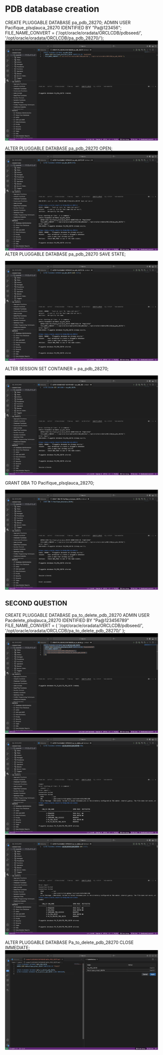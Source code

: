 # PDB database creation
CREATE PLUGGABLE DATABASE pa_pdb_28270;
  ADMIN USER Pacifique_plsqlauca_28270 IDENTIFIED BY "Pa@123456";
  FILE_NAME_CONVERT = ('/opt/oracle/oradata/ORCLCDB/pdbseed/', '/opt/oracle/oradata/ORCLCDB/pa_pdb_28270/');
![](https://github.com/i-paccy/new-plsql/blob/main/Screenshot%202025-10-07%20at%2020.46.48.png?raw=true)

ALTER PLUGGABLE DATABASE pa_pdb_28270 OPEN;
![Sample table](https://github.com/i-paccy/new-plsql/blob/main/1.png?raw=true)
ALTER PLUGGABLE DATABASE pa_pdb_28270 SAVE STATE;

![](https://github.com/i-paccy/new-plsql/blob/main/2.png?raw=true)

ALTER SESSION SET CONTAINER = pa_pdb_28270;

![](https://github.com/i-paccy/new-plsql/blob/main/3.png?raw=true)

GRANT DBA TO Pacifique_plsqlauca_28270;

![](https://github.com/i-paccy/new-plsql/blob/main/4.png?raw=true)

## SECOND QUESTION
CREATE PLUGGABLE DATABASE pa_to_delete_pdb_28270
  ADMIN USER Pacdelete_plsqlauca_28270 IDENTIFIED BY "Pa@123456789"
  FILE_NAME_CONVERT = (
    '/opt/oracle/oradata/ORCLCDB/pdbseed/',
    '/opt/oracle/oradata/ORCLCDB/pa_to_delete_pdb_28270/'
  );
![Table](https://github.com/i-paccy/new-plsql/blob/main/D1.png?raw=true)
![](https://github.com/i-paccy/new-plsql/blob/main/D2.png?raw=true)
![](https://github.com/i-paccy/new-plsql/blob/main/D3.png?raw=true)

ALTER PLUGGABLE DATABASE Pa_to_delete_pdb_28270 CLOSE IMMEDIATE;
![Table](https://github.com/i-paccy/new-plsql/blob/main/Screenshot%202025-10-06%20at%2020.42.38.png?raw=true)
